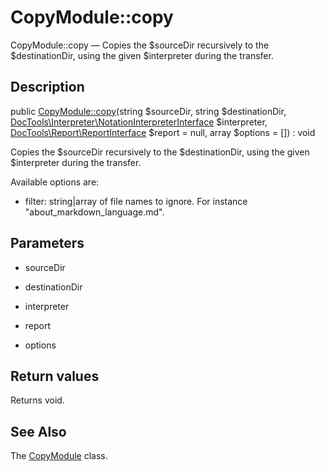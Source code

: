 CopyModule::copy
================

CopyModule::copy — Copies the $sourceDir recursively to the $destinationDir, using the given $interpreter during the transfer.

Description
---------------


public [CopyModule::copy](https://github.com/lingtalfi/DocTools/blob/master/doc/api/DocTools/CopyModule/CopyModule/copy.md)(string $sourceDir, string $destinationDir, [DocTools\Interpreter\NotationInterpreterInterface](https://github.com/lingtalfi/DocTools/blob/master/doc/api/DocTools/Interpreter/NotationInterpreterInterface.md) $interpreter, [DocTools\Report\ReportInterface](https://github.com/lingtalfi/DocTools/blob/master/doc/api/DocTools/Report/ReportInterface.md) $report = null, array $options = []) : void




Copies the $sourceDir recursively to the $destinationDir, using the given $interpreter during the transfer.


Available options are:

- filter: string|array of file names to ignore. For instance "about_markdown_language.md".




Parameters
--------------


- sourceDir
    

- destinationDir
    

- interpreter
    

- report
    

- options
    


Return values
----------------

Returns void.









See Also
-----------

The [CopyModule](https://github.com/lingtalfi/DocTools/blob/master/doc/api/DocTools/CopyModule/CopyModule.md) class.
